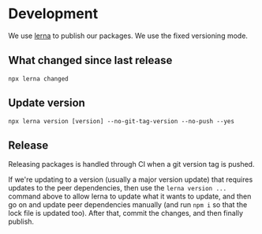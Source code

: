 # Development

We use [lerna](https://github.com/lerna/lerna) to publish our packages. We use the fixed versioning mode.

## What changed since last release

```
npx lerna changed
```

## Update version

```
npx lerna version [version] --no-git-tag-version --no-push --yes
```

## Release

Releasing packages is handled through CI when a git version tag is pushed.

If we're updating to a version (usually a major version update) that requires updates to the peer dependencies, then use the `lerna version ...` command above to allow lerna to update what it wants to update, and then go on and update peer dependencies manually (and run `npm i` so that the lock file is updated too). After that, commit the changes, and then finally publish.
